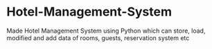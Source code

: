 # Hotel-Management-System
Made Hotel Management System using Python which can store, load, modified and add data of rooms, guests, reservation system etc 
